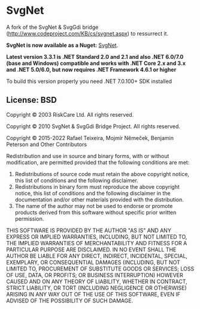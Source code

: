# SvgNet

A fork of the SvgNet & SvgGdi bridge (http://www.codeproject.com/KB/cs/svgnet.aspx) to ressurrect it.

__SvgNet is now available as a Nuget:__ [SvgNet](https://www.nuget.org/packages/SvgNet/).

__Latest version 3.3.1 is .NET Standard 2.0 and 2.1 and also .NET 6.0/7.0 (base and Windows) compatible and works with .NET Core 2.x and 3.x and .NET 5.0/6.0, but now requires .NET Framework 4.6.1 or higher__

To build this version properly you need .NET 7.0.100+ SDK installed

## License: BSD

Copyright &copy; 2003 RiskCare Ltd.  All rights reserved.

Copyright &copy; 2010 SvgNet & SvgGdi Bridge Project. All rights reserved.

Copyright &copy; 2015-2022 Rafael Teixeira, Mojmír Němeček, Benjamin Peterson and Other Contributors

Redistribution and use in source and binary forms, with or without
modification, are permitted provided that the following conditions
are met:

1. Redistributions of source code must retain the above copyright
   notice, this list of conditions and the following disclaimer.
2. Redistributions in binary form must reproduce the above copyright
   notice, this list of conditions and the following disclaimer in the
   documentation and/or other materials provided with the distribution.
3. The name of the author may not be used to endorse or promote products
   derived from this software without specific prior written permission.

THIS SOFTWARE IS PROVIDED BY THE AUTHOR "AS IS" AND ANY EXPRESS OR
IMPLIED WARRANTIES, INCLUDING, BUT NOT LIMITED TO, THE IMPLIED WARRANTIES
OF MERCHANTABILITY AND FITNESS FOR A PARTICULAR PURPOSE ARE DISCLAIMED.
IN NO EVENT SHALL THE AUTHOR BE LIABLE FOR ANY DIRECT, INDIRECT,
INCIDENTAL, SPECIAL, EXEMPLARY, OR CONSEQUENTIAL DAMAGES (INCLUDING, BUT
NOT LIMITED TO, PROCUREMENT OF SUBSTITUTE GOODS OR SERVICES; LOSS OF USE,
DATA, OR PROFITS; OR BUSINESS INTERRUPTION) HOWEVER CAUSED AND ON ANY
THEORY OF LIABILITY, WHETHER IN CONTRACT, STRICT LIABILITY, OR TORT
(INCLUDING NEGLIGENCE OR OTHERWISE) ARISING IN ANY WAY OUT OF THE USE OF
THIS SOFTWARE, EVEN IF ADVISED OF THE POSSIBILITY OF SUCH DAMAGE. 
